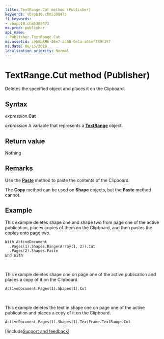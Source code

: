 ```yaml
---
title: TextRange.Cut method (Publisher)
keywords: vbapb10.chm5308473
f1_keywords:
- vbapb10.chm5308473
ms.prod: publisher
api_name:
- Publisher.TextRange.Cut
ms.assetid: c9b8b896-26e7-ac58-0e1a-a66ef789f397
ms.date: 06/15/2019
localization_priority: Normal
---
```



# TextRange.Cut method (Publisher)

Deletes the specified object and places it on the Clipboard.


## Syntax

_expression_.**Cut**

_expression_ A variable that represents a **[TextRange](Publisher.TextRange.md)** object.


## Return value

Nothing


## Remarks

Use the **[Paste](Publisher.TextRange.Paste.md)** method to paste the contents of the Clipboard.

The **Copy** method can be used on **Shape** objects, but the **Paste** method cannot.


## Example

This example deletes shape one and shape two from page one of the active publication, places copies of them on the Clipboard, and then pastes the copies onto page two.

```vb
With ActiveDocument 
  .Pages(1).Shapes.Range(Array(1, 2)).Cut 
  .Pages(2).Shapes.Paste 
End With
```

<br/>

This example deletes shape one on page one of the active publication and places a copy of it on the Clipboard.

```vb
ActiveDocument.Pages(1).Shapes(1).Cut
```

<br/>

This example deletes the text in shape one on page one of the active publication and places a copy of it on the Clipboard.

```vb
ActiveDocument.Pages(1).Shapes(1).TextFrame.TextRange.Cut
```

[!include[Support and feedback](~/includes/feedback-boilerplate.md)]